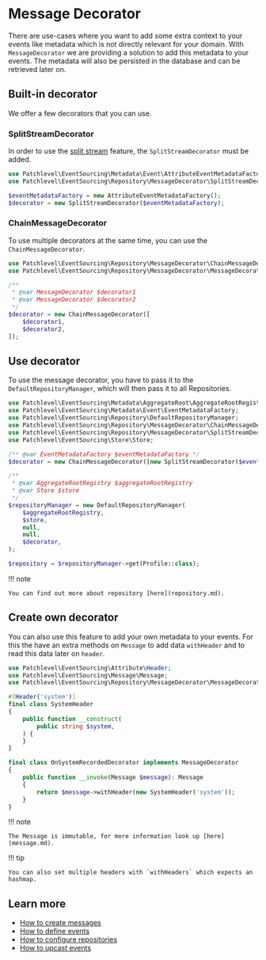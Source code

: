 # Message Decorator

There are use-cases where you want to add some extra context to your events like metadata which is not directly relevant
for your domain. With `MessageDecorator` we are providing a solution to add this metadata to your events. The metadata
will also be persisted in the database and can be retrieved later on.

## Built-in decorator

We offer a few decorators that you can use.

### SplitStreamDecorator

In order to use the [split stream](split_stream.md) feature, the `SplitStreamDecorator` must be added.

```php
use Patchlevel\EventSourcing\Metadata\Event\AttributeEventMetadataFactory;
use Patchlevel\EventSourcing\Repository\MessageDecorator\SplitStreamDecorator;

$eventMetadataFactory = new AttributeEventMetadataFactory();
$decorator = new SplitStreamDecorator($eventMetadataFactory);
```
### ChainMessageDecorator

To use multiple decorators at the same time, you can use the `ChainMessageDecorator`.

```php
use Patchlevel\EventSourcing\Repository\MessageDecorator\ChainMessageDecorator;
use Patchlevel\EventSourcing\Repository\MessageDecorator\MessageDecorator;

/**
 * @var MessageDecorator $decorator1
 * @var MessageDecorator $decorator2
 */
$decorator = new ChainMessageDecorator([
    $decorator1,
    $decorator2,
]);
```
## Use decorator

To use the message decorator, you have to pass it to the `DefaultRepositoryManager`,
which will then pass it to all Repositories.

```php
use Patchlevel\EventSourcing\Metadata\AggregateRoot\AggregateRootRegistry;
use Patchlevel\EventSourcing\Metadata\Event\EventMetadataFactory;
use Patchlevel\EventSourcing\Repository\DefaultRepositoryManager;
use Patchlevel\EventSourcing\Repository\MessageDecorator\ChainMessageDecorator;
use Patchlevel\EventSourcing\Repository\MessageDecorator\SplitStreamDecorator;
use Patchlevel\EventSourcing\Store\Store;

/** @var EventMetadataFactory $eventMetadataFactory */
$decorator = new ChainMessageDecorator([new SplitStreamDecorator($eventMetadataFactory)]);

/**
 * @var AggregateRootRegistry $aggregateRootRegistry
 * @var Store $store
 */
$repositoryManager = new DefaultRepositoryManager(
    $aggregateRootRegistry,
    $store,
    null,
    null,
    $decorator,
);

$repository = $repositoryManager->get(Profile::class);
```
!!! note

    You can find out more about repository [here](repository.md).
    
## Create own decorator

You can also use this feature to add your own metadata to your events. For this the have an extra methods on `Message`
to add data `withHeader` and to read this data later on `header`.

```php
use Patchlevel\EventSourcing\Attribute\Header;
use Patchlevel\EventSourcing\Message\Message;
use Patchlevel\EventSourcing\Repository\MessageDecorator\MessageDecorator;

#[Header('system')]
final class SystemHeader
{
    public function __construct(
        public string $system,
    ) {
    }
}

final class OnSystemRecordedDecorator implements MessageDecorator
{
    public function __invoke(Message $message): Message
    {
        return $message->withHeader(new SystemHeader('system'));
    }
}
```
!!! note

    The Message is immutable, for more information look up [here](message.md).
    
!!! tip

    You can also set multiple headers with `withHeaders` which expects an hashmap.
    
## Learn more

* [How to create messages](message.md)
* [How to define events](events.md)
* [How to configure repositories](repository.md)
* [How to upcast events](upcasting.md)
